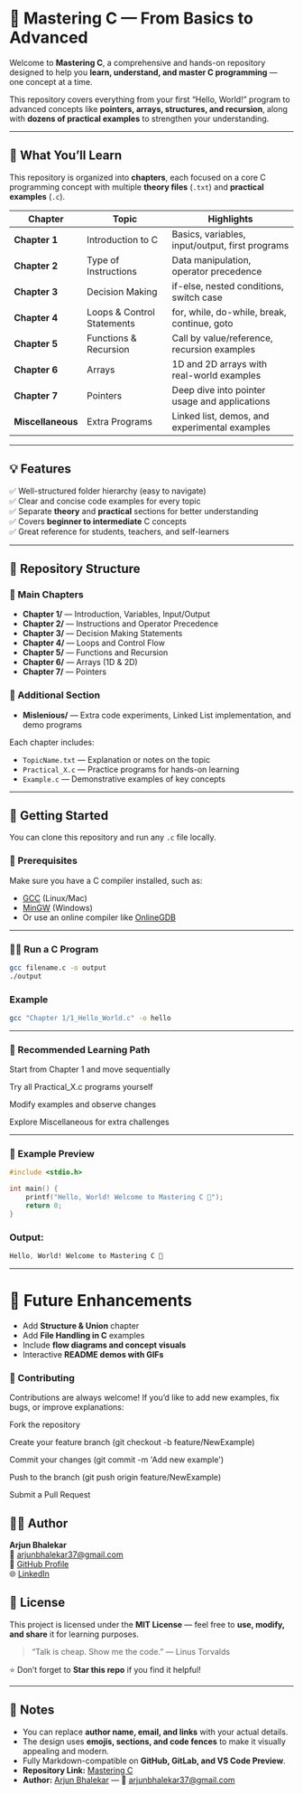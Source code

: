 # 🚀 Mastering C — From Basics to Advanced

Welcome to **Mastering C**, a comprehensive and hands-on repository designed to help you **learn, understand, and master C programming** — one concept at a time.

This repository covers everything from your first “Hello, World!” program to advanced concepts like **pointers, arrays, structures, and recursion**, along with **dozens of practical examples** to strengthen your understanding.

---

## 🧠 What You’ll Learn

This repository is organized into **chapters**, each focused on a core C programming concept with multiple **theory files** (`.txt`) and **practical examples** (`.c`).

| Chapter | Topic | Highlights |
|----------|--------|------------|
| **Chapter 1** | Introduction to C | Basics, variables, input/output, first programs |
| **Chapter 2** | Type of Instructions | Data manipulation, operator precedence |
| **Chapter 3** | Decision Making | if-else, nested conditions, switch case |
| **Chapter 4** | Loops & Control Statements | for, while, do-while, break, continue, goto |
| **Chapter 5** | Functions & Recursion | Call by value/reference, recursion examples |
| **Chapter 6** | Arrays | 1D and 2D arrays with real-world examples |
| **Chapter 7** | Pointers | Deep dive into pointer usage and applications |
| **Miscellaneous** | Extra Programs | Linked list, demos, and experimental examples |

---

## 💡 Features

✅ Well-structured folder hierarchy (easy to navigate)  
✅ Clear and concise code examples for every topic  
✅ Separate **theory** and **practical** sections for better understanding  
✅ Covers **beginner to intermediate** C concepts  
✅ Great reference for students, teachers, and self-learners  

---

## 📁 Repository Structure

### 🧩 Main Chapters

- **Chapter 1/** — Introduction, Variables, Input/Output  
- **Chapter 2/** — Instructions and Operator Precedence  
- **Chapter 3/** — Decision Making Statements  
- **Chapter 4/** — Loops and Control Flow  
- **Chapter 5/** — Functions and Recursion  
- **Chapter 6/** — Arrays (1D & 2D)  
- **Chapter 7/** — Pointers  

### 🧪 Additional Section

- **Mislenious/** — Extra code experiments, Linked List implementation, and demo programs  

Each chapter includes:
- `TopicName.txt` — Explanation or notes on the topic  
- `Practical_X.c` — Practice programs for hands-on learning  
- `Example.c` — Demonstrative examples of key concepts  

---

## 🧩 Getting Started

You can clone this repository and run any `.c` file locally.

### 🔧 Prerequisites

Make sure you have a C compiler installed, such as:
- [GCC](https://gcc.gnu.org/) (Linux/Mac)
- [MinGW](http://mingw.org/) (Windows)
- Or use an online compiler like [OnlineGDB](https://www.onlinegdb.com/online_c_compiler)

---

### 🏃‍♂️ Run a C Program

```bash
gcc filename.c -o output
./output
```

### Example
```bash
gcc "Chapter 1/1_Hello_World.c" -o hello
```
---
### 🎯 Recommended Learning Path

Start from Chapter 1 and move sequentially

Try all Practical_X.c programs yourself

Modify examples and observe changes

Explore Miscellaneous for extra challenges

---
### 🌟 Example Preview
```c
#include <stdio.h>

int main() {
    printf("Hello, World! Welcome to Mastering C 🚀");
    return 0;
}
```
### Output:
```css
Hello, World! Welcome to Mastering C 🚀
```
---
# 🧱 Future Enhancements

- Add **Structure & Union** chapter  
- Add **File Handling in C** examples  
- Include **flow diagrams and concept visuals**  
- Interactive **README demos with GIFs**

### 🤝 Contributing

Contributions are always welcome!
If you’d like to add new examples, fix bugs, or improve explanations:

Fork the repository

Create your feature branch (git checkout -b feature/NewExample)

Commit your changes (git commit -m 'Add new example')

Push to the branch (git push origin feature/NewExample)

Submit a Pull Request

## 🧑‍💻 Author

**Arjun Bhalekar**  
📧 [arjunbhalekar37@gmail.com](mailto:arjunbhalekar37@gmail.com)  
💼 [GitHub Profile](https://github.com/aRjUnBhAlEkAr)  
🌐 [LinkedIn](https://www.linkedin.com/in/arjunbhalekar)

## 🏁 License

This project is licensed under the **MIT License** — feel free to **use, modify, and share** it for learning purposes.

> “Talk is cheap. Show me the code.” — Linus Torvalds

⭐ Don’t forget to **Star this repo** if you find it helpful!  

---

## 🧩 Notes

- You can replace **author name, email, and links** with your actual details.  
- The design uses **emojis, sections, and code fences** to make it visually appealing and modern.  
- Fully Markdown-compatible on **GitHub, GitLab, and VS Code Preview**.  
- **Repository Link:** [Mastering C](https://github.com/aRjUnBhAlEkAr/mastering-c)  
- **Author:** [Arjun Bhalekar](https://github.com/aRjUnBhAlEkAr) — 📧 [arjunbhalekar37@gmail.com](mailto:arjunbhalekar37@gmail.com)
